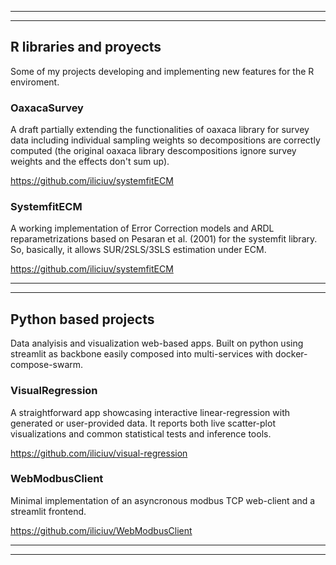 -----------------------------------------------------------------------------------------------------
-----------------------------------------------------------------------------------------------------


## R libraries and proyects

Some of my projects developing and implementing new features for the R enviroment.

### OaxacaSurvey

A draft partially extending the functionalities of oaxaca library for survey data including individual sampling weights so decompositions are correctly computed (the original oaxaca library descompositions ignore survey weights and the effects don't sum up).

https://github.com/iliciuv/systemfitECM

### SystemfitECM

A working implementation of Error Correction models and ARDL reparametrizations based on Pesaran et al. (2001) for the systemfit library. So, basically, it allows SUR/2SLS/3SLS estimation under ECM.

https://github.com/iliciuv/systemfitECM


-----------------------------------------------------------------------------------------------------
-----------------------------------------------------------------------------------------------------

## Python based projects

Data analyisis and visualization web-based apps. Built on python using streamlit as backbone easily composed into multi-services with docker-compose-swarm.

### VisualRegression

A straightforward app showcasing interactive linear-regression with generated or user-provided data. It reports both live scatter-plot visualizations and common statistical tests and inference tools.

https://github.com/iliciuv/visual-regression

### WebModbusClient

Minimal implementation of an asyncronous modbus TCP web-client and a streamlit frontend.

https://github.com/iliciuv/WebModbusClient

-----------------------------------------------------------------------------------------------------
-----------------------------------------------------------------------------------------------------